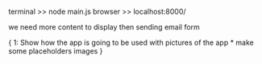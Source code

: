 terminal >> node main.js
browser >> localhost:8000/

we need more content to display then sending email form

{
    1: Show how the app is going to be used with pictures of the app * make some placeholders images
}